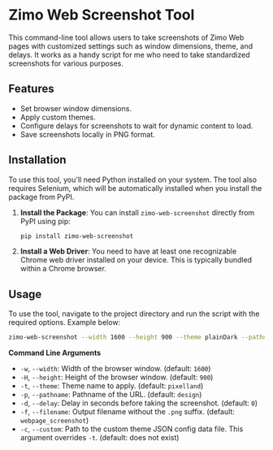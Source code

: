 # Zimo Web Screenshot Tool

This command-line tool allows users to take screenshots of Zimo Web pages with customized settings such as window dimensions, theme, and delays. It works as a handy script for me who need to take standardized screenshots for various purposes.

## Features

- Set browser window dimensions.
- Apply custom themes.
- Configure delays for screenshots to wait for dynamic content to load.
- Save screenshots locally in PNG format.

## Installation

To use this tool, you'll need Python installed on your system. The tool also requires Selenium, which will be automatically installed when you install the package from PyPI.

1. **Install the Package**:
   You can install `zimo-web-screenshot` directly from PyPI using pip:

   ```bash
   pip install zimo-web-screenshot
   ```

2. **Install a Web Driver**:
   You need to have at least one recognizable Chrome web driver installed on your device. This is typically bundled within a Chrome browser.

## Usage

To use the tool, navigate to the project directory and run the script with the required options. Example below:

```bash
zimo-web-screenshot --width 1600 --height 900 --theme plainDark --pathname about --delay 0
```

**Command Line Arguments**

- `-w`, `--width`: Width of the browser window. (default: `1600`)
- `-H`, `--height`: Height of the browser window. (default: `900`)
- `-t`, `--theme`: Theme name to apply. (default: `pixelland`)
- `-p`, `--pathname`: Pathname of the URL. (default: `design`)
- `-d`, `--delay`: Delay in seconds before taking the screenshot. (default: `0`)
- `-f`, `--filename`: Output filename without the `.png` suffix. (default: `webpage_screenshot`)
- `-c`, `--custom`: Path to the custom theme JSON config data file. This argument overrides `-t`. (default: does not exist)
